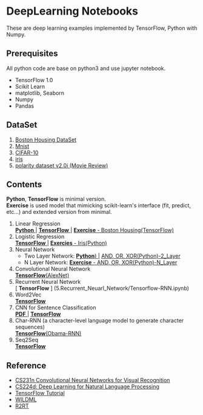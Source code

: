# DeepLearning Notebooks

These are deep learning examples implemented by TensorFlow, Python with Numpy. 


## Prerequisites

All python code are base on python3 and use jupyter notebook. 

- TensorFlow 1.0
- Scikit Learn
- matplotlib, Seaborn
- Numpy
- Pandas

## DataSet

1. [Boston Housing DataSet](https://archive.ics.uci.edu/ml/datasets/Housing)
2. [Mnist](http://yann.lecun.com/exdb/mnist/)
3. [CIFAR-10](https://www.cs.toronto.edu/~kriz/cifar.html)
4. [iris](http://archive.ics.uci.edu/ml/datasets/Iris)
5. [polarity dataset v2.0i (Movie Review)](http://www.cs.cornell.edu/people/pabo/movie-review-data/)

## Contents

**Python**, **TensorFlow** is minimal version.  
**Exercise** is used model that mimicking scikit-learn's interface (fit, predict, etc...) and extended version from minimal.

1. Linear Regression  
    [ **Python** ](1.Linear_Regression/Python.ipynb)
    |
    [ **TensorFlow** ](1.Linear_Regression/TensorFlow.ipynb) 
    |
    [ **Exercise** - Boston Housing(TensorFlow) ](1.Linear_Regression/Exercise-Boston_Housing_Problem(TensorFlow).ipynb)
2. Logistic Regression  
    [ **TensorFlow** ](2.Logistic_Regression/TensorFlow.ipynb) 
    |
    [ **Exercies** - Iris(Python) ](2.Logistic_Regression/Iris(Python).ipynb) 
3. Neural Network  
    - Two Layer Network:
    [ **Python**) ](3.Neural_Network/Mnist(Python).ipynb) 
    |
    [ AND, OR, XOR(Python)-2_Layer ](3.Neural_Network/AND,OR,XOR(Python)-2_Layer.ipynb) 
    - N Layer Network:
    [ **Exercise** - AND, OR, XOR(Python)-N_Layer ](3.Neural_Network/AND,OR,XOR(Python)-N_Layer.ipynb) 
4. Convolutional Neural Network  
    [ **TensorFlow**(AlexNet) ](4.Convolution_Network/TensorFlow.ipynb) 
5. Recurrent Neural Network  
    [ **TensorFlow** ] (5.Recurrent_Neuarl_Network/Tensorflow-RNN.ipynb)
6. Word2Vec  
    [ **TensorFlow** ](6.Word2Vec/TensorFlow-Word2Vec_Basic.ipynb)
7. CNN for Sentence Classification  
    [ **PDF** ](http://aclweb.org/anthology/D/D14/D14-1181.pdf) 
    |
    [ **TensorFlow** ](7.TextCNN/TensorFlow-TextCNN.ipynb)
8. Char-RNN (a character-level language model to generate character sequences)  
    [ **TensorFlow**(Obama-RNN) ](8.CharRNN/TensorFlow-Char-RNN.ipynb)
9. Seq2Seq  
	 [ **TensorFlow** ](9.Seq2Seq/TensorFlow.ipynb)
## Reference

- [CS231n Convolutional Neural Networks for Visual Recognition](http://cs231n.github.io/)
- [CS224d: Deep Learning for Natural Language Processing](http://cs224d.stanford.edu/)
- [TensorFlow Tutorial](https://www.tensorflow.org/tutorials/)
- [WILDML](http://www.wildml.com/)
- [R2RT](http://r2rt.com/)
